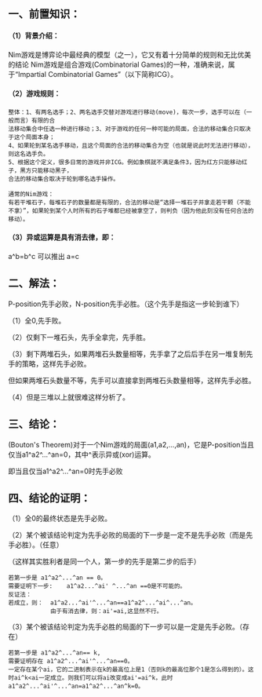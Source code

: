 ## 一、前置知识：

#### （1）背景介绍：

Nim游戏是博弈论中最经典的模型（之一），它又有着十分简单的规则和无比优美的结论 Nim游戏是组合游戏(Combinatorial Games)的一种，准确来说，属于“Impartial Combinatorial Games”（以下简称ICG）。

#### （2）游戏规则：

```
整体：1、有两名选手；2、两名选手交替对游戏进行移动(move)，每次一步，选手可以在（一般而言）有限的合
法移动集合中任选一种进行移动；3、对于游戏的任何一种可能的局面，合法的移动集合只取决于这个局面本身；
4、如果轮到某名选手移动，且这个局面的合法的移动集合为空（也就是说此时无法进行移动），则这名选手负。
5、根据这个定义，很多日常的游戏并非ICG。例如象棋就不满足条件3，因为红方只能移动红子，黑方只能移动黑子，
合法的移动集合取决于轮到哪名选手操作。
```

```
通常的Nim游戏：
有若干堆石子，每堆石子的数量都是有限的，合法的移动是“选择一堆石子并拿走若干颗（不能不拿）”，如果轮到某个人时所有的石子堆都已经被拿空了，则判负（因为他此刻没有任何合法的移动）。
```

#### （3）异或运算是具有消去律，即：

a^b=b^c	可以推出	a=c



## 二、解法：

P-position先手必败，N-position先手必胜。（这个先手是指这一步轮到谁下）

（1）全0,先手败。

（2）仅剩下一堆石头，先手全拿完，先手胜。

（3）剩下两堆石头，如果两堆石头数量相等，先手拿了之后后手在另一堆复制先手的策略，这样先手必败。

但如果两堆石头数量不等，先手可以直接拿到两堆石头数量相等，这样先手必胜。

（4）但是三堆以上就很难这样分析了。



## 三、结论：

(Bouton's Theorem)对于一个Nim游戏的局面(a1,a2,...,an)，它是P-position当且仅当a1^a2^...^an=0，其中^表示异或(xor)运算。

即当且仅当a1^a2^...^an=0时先手必败



## 四、结论的证明：

（1）全0的最终状态是先手必败。



（2）某个被该结论判定为先手必败的局面的下一步是一定不是先手必败（而是先手必胜）。（任意）

（这样其实胜利者是同一个人，第一步的先手是第二步的后手）

```
若第一步是 a1^a2^...^an == 0。
需要证明下一步:	a1^a2...^ai' ^...^an ==0是不可能的。
反证法： 
若成立，则：	a1^a2...^ai'^...^an==a1^a2^...^ai^...^an。
			由于有消去律，则：ai'=ai,这显然不行。
```



（3）某个被该结论判定为先手必胜的局面的下一步可以是一定是先手必败。（存在）

```
若第一步是 a1^a2^...^an== k,
需要证明存在 a1^a2^...^ai'^...^an==0。
一定存在某个ai，它的二进制表示在k的最高位上是1（否则k的最高位那个1是怎么得到的）。这时ai^k<ai一定成立。则我们可以将ai改变成ai'=ai^k，此时a1^a2^...^ai'^...^an=a1^a2^...^an^k=0。
```



